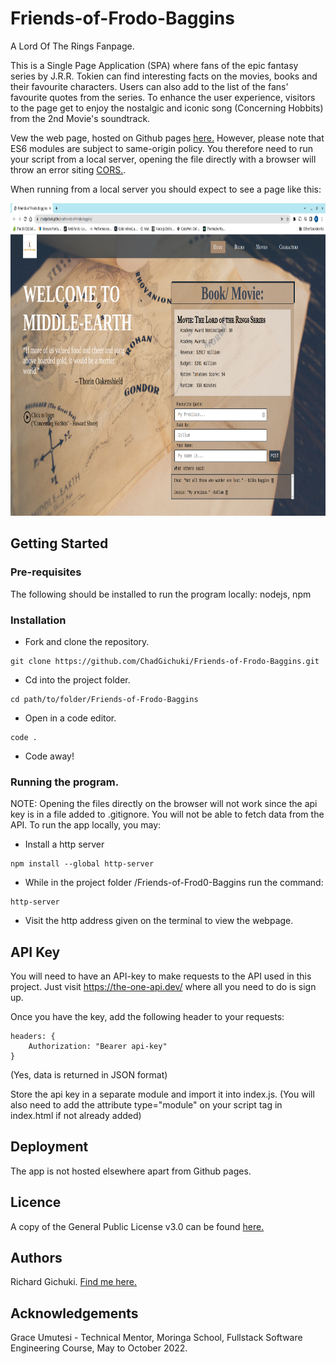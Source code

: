 # Friends-of-Frodo-Baggins
A Lord Of The Rings Fanpage. 

This is a Single Page Application (SPA) where fans of the epic fantasy series by J.R.R. Tokien can find interesting facts on the movies, books and their favourite characters. Users can also add to the list of the fans' favourite quotes from the series. To enhance the user experience, visitors to the page get to enjoy the nostalgic and iconic song (Concerning Hobbits) from the 2nd Movie's soundtrack.

Vew the web page, hosted on Github pages [here.](https://chadgichuki.github.io/Friends-of-Frodo-Baggins/) However, please note that ES6 modules are subject to same-origin policy. You therefore need to run your script from a local server, opening the file directly with a browser will throw an error siting [CORS.](https://developer.mozilla.org/en-US/docs/Web/HTTP/CORS).

When running from a local server you should expect to see a page like this:

<img src="https://github.com/ChadGichuki/Friends-of-Frodo-Baggins/blob/main/media/landing-page.png" height="500">


## Getting Started
### Pre-requisites
The following should be installed to run the program locally: nodejs, npm

### Installation
- Fork and clone the repository.
```
git clone https://github.com/ChadGichuki/Friends-of-Frodo-Baggins.git   
```

- Cd into the project folder.
```
cd path/to/folder/Friends-of-Frodo-Baggins
```

- Open in a code editor.
```
code .
```

- Code away!

### Running the program.
NOTE: Opening the files directly on the browser will not work since the api key is in a file added to .gitignore. You will not be able to fetch data from the API.
To run the app locally, you may:
- Install a http server
```
npm install --global http-server
```
- While in the project folder /Friends-of-Frod0-Baggins run the command:
```
http-server
```
- Visit the http address given on the terminal to view the webpage.

## API Key
You will need to have an API-key to make requests to the API used in this project. Just visit https://the-one-api.dev/ where all you need to do is sign up.

Once you have the key, add the following header to your requests:
```
headers: {
    Authorization: "Bearer api-key"
}
```

(Yes, data is returned in JSON format)

Store the api key in a separate module and import it into index.js. (You will also need to add the attribute type="module" on your script tag in index.html if not already added)

## Deployment
The app is not hosted elsewhere apart from Github pages.

## Licence
A copy of the General Public License v3.0 can be found [here.](LICENSE)

## Authors
Richard Gichuki. [Find me here.](https://github.com/ChadGichuki)

## Acknowledgements
Grace Umutesi - Technical Mentor, Moringa School, Fullstack Software Engineering Course, May to October 2022.


